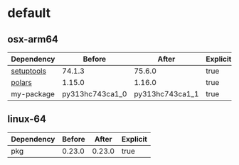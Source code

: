 # default

## osx-arm64

|Dependency|Before|After|Explicit|
|-|-|-|-|
|[setuptools](https://pypi.org/project/setuptools)|74.1.3|75.6.0|true|
|[polars](https://prefix.dev/channels/conda-forge/packages/polars)|1.15.0|1.16.0|true|
|my-package|py313hc743ca1_0|py313hc743ca1_1|true|

## linux-64

|Dependency|Before|After|Explicit|
|-|-|-|-|
|pkg|0.23.0|0.23.0|true|

[^1]: **Bold** means explicit dependency.
[^2]: Dependency got downgraded.
